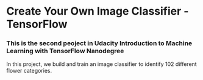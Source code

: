 # Create Your Own Image Classifier - TensorFlow

### This is the second peoject in Udacity Introduction to Machine Learning with TensorFlow Nanodegree

In this project, we build and train an image classifier to identify 102 different flower categories.